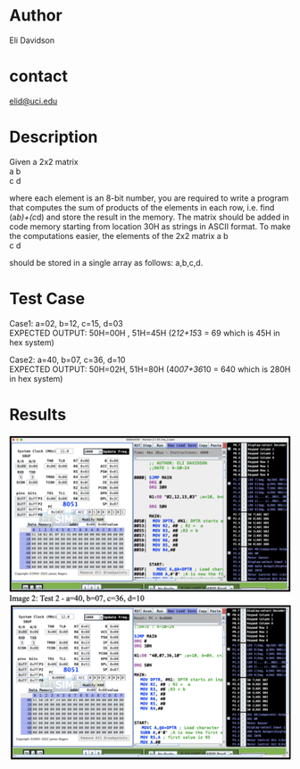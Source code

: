 # Author
Eli Davidson
# contact
elid@uci.edu

# Description


Given a 2x2 matrix <br>
a b <br>
c d <br>

where each element is an 8-bit number, you are required to write a program
that computes the sum of products of the elements in each row, i.e. find (a*b)+(c*d) and store the result in the memory. The matrix should be added in code memory starting from location 30H as strings
in ASCII format. To make the computations easier, the elements of the 2x2 matrix
a b <br>
c d<br>

should be stored in a single array as follows: a,b,c,d.

# Test Case
Case1: a=02, b=12, c=15, d=03 <br>
EXPECTED OUTPUT: 50H=00H , 51H=45H (2*12+15*3 = 69 which is 45H in hex system) <br>


Case2: a=40, b=07, c=36, d=10  <br>
EXPECTED OUTPUT: 50H=02H, 51H=80H (40*07+36*10 = 640 which is 280H in hex system)

# Results
![Test Case 1](../images/TestCase1_matrix.png)
![Test Case 2](../images/TestCase2_matrix.png)